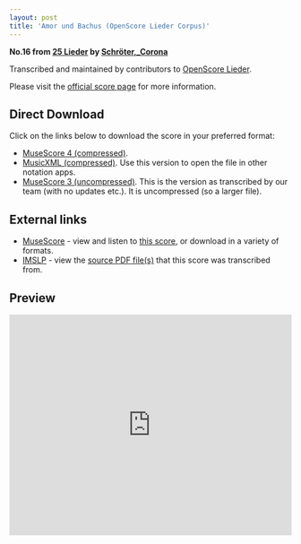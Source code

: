 ```yaml
---
layout: post
title: 'Amor und Bachus (OpenScore Lieder Corpus)'
---
```


__No.16 from [25 Lieder](https://fourscoreandmore.org/openscore/lieder/Schröter,_Corona/25_Lieder/) by [Schröter,_Corona](https://fourscoreandmore.org/openscore/lieder/Schröter,_Corona)__

Transcribed and maintained by contributors to [OpenScore Lieder].

Please visit the [official score page] for more information.

[official score page]: https://musescore.com/openscore-lieder-corpus/scores/6050218
[OpenScore Lieder]: https://musescore.com/openscore-lieder-corpus

## Direct Download

Click on the links below to download the score in your preferred format:
- [MuseScore 4 (compressed)](https://github.com/openscore/lieder/blob/main/scores/Schröter,_Corona/25_Lieder/16_Amor_und_Bachus/lc6050218.mscz?raw=true).
- [MusicXML (compressed)](https://github.com/openscore/lieder/blob/main/scores/Schröter,_Corona/25_Lieder/16_Amor_und_Bachus/lc6050218.mxl?raw=true). Use this version to open the file in other notation apps.
- [MuseScore 3 (uncompressed)](https://github.com/openscore/lieder/blob/main/scores/Schröter,_Corona/25_Lieder/16_Amor_und_Bachus/lc6050218.mscx?raw=true). This is the version as transcribed by our team (with no updates etc.). It is uncompressed (so a larger file).

## External links

- [MuseScore] - view and listen to [this score][MuseScore], or download in a variety of formats.
- [IMSLP] - view the [source PDF file(s)][IMSLP] that this score was transcribed from.

[MuseScore]: https://musescore.com/score/6050218
[IMSLP]: https://imslp.org/wiki/Special:ReverseLookup/109659

## Preview

<iframe width="100%" height="394" src="https://musescore.com/openscore-lieder-corpus/scores/6050218/embed" frameborder="0" allowfullscreen allow="autoplay; fullscreen"></iframe>
